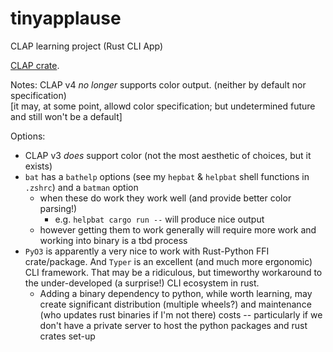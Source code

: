 # tinyapplause
CLAP learning project (Rust CLI App)

[CLAP crate](https://docs.rs/clap/latest/clap/index.html).


Notes:
CLAP v4 *no longer* supports color output. (neither by default nor specification)  
[it may, at some point, allowd color specification; but undetermined future and still won't be a default]  

Options:
 - CLAP v3 *does* support color (not the most aesthetic of choices, but it exists)
 - `bat` has a `bathelp` options (see my `hepbat` & `helpbat` shell functions in `.zshrc`) and a `batman` option
   - when these do work they work well (and provide better color parsing!) 
     - e.g. `helpbat cargo run --` will produce nice output
   - however getting them to work generally will require more work and working into binary is a tbd process
 - `PyO3` is apparently a very nice to work with Rust-Python FFI crate/package.  And `Typer` is an excellent (and much more ergonomic) CLI framework.  That may be a ridiculous, but timeworthy workaround to the under-developed (a surprise!) CLI ecosystem in rust.
   - Adding a binary dependency to python, while worth learning, may create significant distribution (multiple wheels?) and maintenance (who updates rust binaries if I'm not there) costs -- particularly if we don't have a private server to host the python packages and rust crates set-up 
